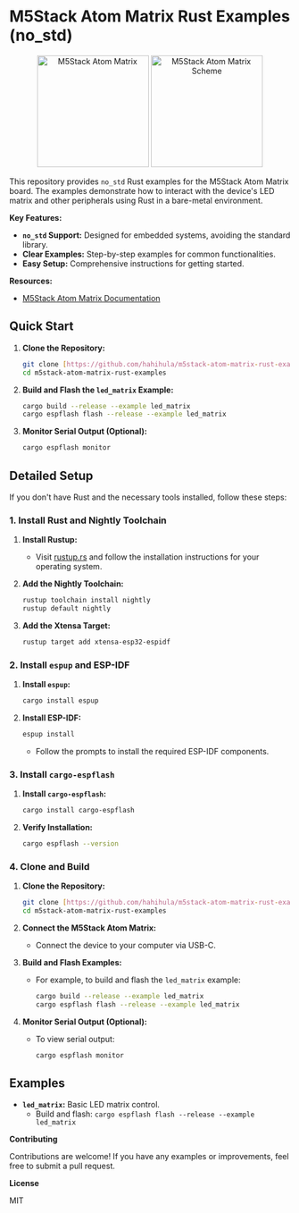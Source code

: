 # M5Stack Atom Matrix Rust Examples (no_std)

<p align="center">
  <img src="https://static-cdn.m5stack.com/resource/docs/products/core/ATOM%20Matrix/img-695ed4da-4ff3-4a46-bc09-a4afab9fded1.webp" alt="M5Stack Atom Matrix" height="200">
  <img src="https://static-cdn.m5stack.com/resource/docs/products/core/ATOM%20Matrix/img-fa9922b3-727d-4598-8d16-84611248a3c6.webp" alt="M5Stack Atom Matrix Scheme" height="200">
</p>

This repository provides `no_std` Rust examples for the M5Stack Atom Matrix board. The examples demonstrate how to interact with the device's LED matrix and other peripherals using Rust in a bare-metal environment.

**Key Features:**

* **`no_std` Support:** Designed for embedded systems, avoiding the standard library.
* **Clear Examples:** Step-by-step examples for common functionalities.
* **Easy Setup:** Comprehensive instructions for getting started.

**Resources:**

* [M5Stack Atom Matrix Documentation](https://docs.m5stack.com/en/core/ATOM%20Matrix)

## Quick Start

1.  **Clone the Repository:**

    ```bash
    git clone [https://github.com/hahihula/m5stack-atom-matrix-rust-examples.git](https://github.com/hahihula/m5stack-atom-matrix-rust-examples.git)
    cd m5stack-atom-matrix-rust-examples
    ```

2.  **Build and Flash the `led_matrix` Example:**

    ```bash
    cargo build --release --example led_matrix
    cargo espflash flash --release --example led_matrix
    ```

3.  **Monitor Serial Output (Optional):**

    ```bash
    cargo espflash monitor
    ```

## Detailed Setup

If you don't have Rust and the necessary tools installed, follow these steps:

### 1. Install Rust and Nightly Toolchain

1.  **Install Rustup:**
    * Visit [rustup.rs](https://rustup.rs) and follow the installation instructions for your operating system.

2.  **Add the Nightly Toolchain:**

    ```bash
    rustup toolchain install nightly
    rustup default nightly
    ```

3.  **Add the Xtensa Target:**

    ```bash
    rustup target add xtensa-esp32-espidf
    ```

### 2. Install `espup` and ESP-IDF

1.  **Install `espup`:**

    ```bash
    cargo install espup
    ```

2.  **Install ESP-IDF:**

    ```bash
    espup install
    ```

    * Follow the prompts to install the required ESP-IDF components.

### 3. Install `cargo-espflash`

1.  **Install `cargo-espflash`:**

    ```bash
    cargo install cargo-espflash
    ```

2.  **Verify Installation:**

    ```bash
    cargo espflash --version
    ```

### 4. Clone and Build

1.  **Clone the Repository:**

    ```bash
    git clone [https://github.com/hahihula/m5stack-atom-matrix-rust-examples.git](https://github.com/hahihula/m5stack-atom-matrix-rust-examples.git)
    cd m5stack-atom-matrix-rust-examples
    ```

2.  **Connect the M5Stack Atom Matrix:**
    * Connect the device to your computer via USB-C.

3.  **Build and Flash Examples:**
    * For example, to build and flash the `led_matrix` example:

        ```bash
        cargo build --release --example led_matrix
        cargo espflash flash --release --example led_matrix
        ```

4.  **Monitor Serial Output (Optional):**
    * To view serial output:

        ```bash
        cargo espflash monitor
        ```

## Examples

* **`led_matrix`:** Basic LED matrix control.
    * Build and flash: `cargo espflash flash --release --example led_matrix`

**Contributing**

Contributions are welcome! If you have any examples or improvements, feel free to submit a pull request.

**License**

MIT